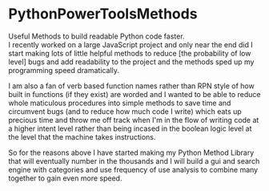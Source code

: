# PythonPowerToolsMethods
Useful Methods to build readable Python code faster.<br>
I recently worked on a large JavaScript project and only near the end did I start
making lots of little helpful methods to reduce [the probability of low level] bugs and add readability to the project
and the methods sped up my programming speed dramatically.

I am also a fan of verb based function names rather than RPN style of how built in functions
(if they exist) are worded and I wanted to be able to reduce whole maticulous procedures into simple methods to save
time and circumvent bugs (and to reduce how much code I write) which eats up precious time and throw me off track
when I'm in the flow of writing code at a higher intent level rather than being incased in the boolean logic level
at the level that the machine takes instructions. 

So for the reasons above I have started making my Python Method Library that will eventually
number in the thousands and I will build a gui and search engine with categories and use
frequency of use analysis to combine many together to gain even more speed.
